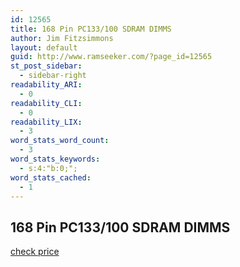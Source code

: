 ```yaml
---
id: 12565
title: 168 Pin PC133/100 SDRAM DIMMS
author: Jim Fitzsimmons
layout: default
guid: http://www.ramseeker.com/?page_id=12565
st_post_sidebar:
  - sidebar-right
readability_ARI:
  - 0
readability_CLI:
  - 0
readability_LIX:
  - 3
word_stats_word_count:
  - 3
word_stats_keywords:
  - s:4:"b:0;";
word_stats_cached:
  - 1
---
```


## 168 Pin PC133/100 SDRAM DIMMS

[check price](http://amzn.to/1pJt13J)
